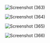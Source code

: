 ![Screenshot (363)](https://user-images.githubusercontent.com/89120960/204633889-46ff203a-d660-4ae8-82df-284ea6de807c.png)

![Screenshot (364)](https://user-images.githubusercontent.com/89120960/204633896-c6566ac5-bd64-422f-b785-a7687b2cfda5.png)

![Screenshot (365)](https://user-images.githubusercontent.com/89120960/204633898-d151dee7-feb5-41d8-9241-315bcc9a6199.png)

![Screenshot (366)](https://user-images.githubusercontent.com/89120960/204633902-ce4a3e7e-f7da-4bac-82d3-b7d8be87a547.png)
